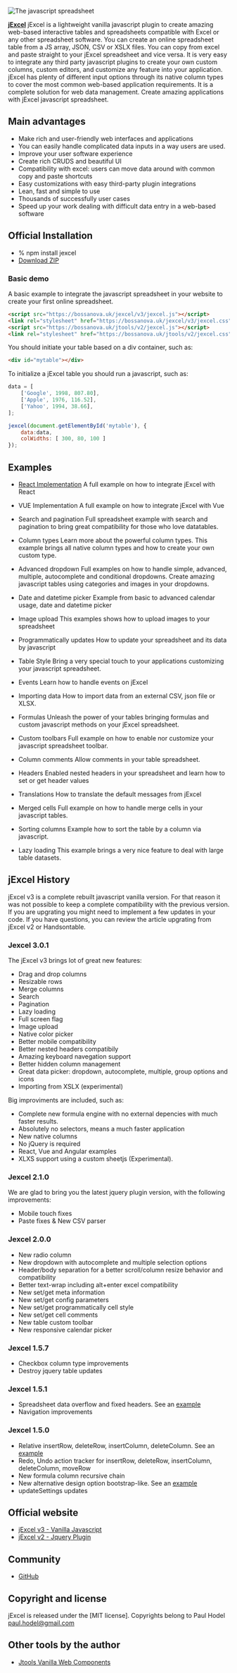 ![The javascript spreadsheet](https://bossanova.uk/templates/default/img/logo-jexcel.png)

[**jExcel**](https://bossanova.uk/jexcel) jExcel is a lightweight vanilla javascript plugin to create amazing web-based interactive tables and spreadsheets compatible
with Excel or any other spreadsheet software. You can create an online spreadsheet table from a JS array,
JSON, CSV or XSLX files. You can copy from excel and paste straight to your jExcel spreadsheet and vice versa.
It is very easy to integrate any third party javascript plugins to create your own custom columns, custom editors, and customize any
feature into your application. jExcel has plenty of different input options through its native column types to cover the most common web-based application
requirements. It is a complete solution for web data management. Create amazing applications with jExcel javascript spreadsheet.

## Main advantages

- Make rich and user-friendly web interfaces and applications
- You can easily handle complicated data inputs in a way users are used.
- Improve your user software experience
- Create rich CRUDS and beautiful UI
- Compatibility with excel: users can move data around with common copy and paste shortcuts
- Easy customizations with easy third-party plugin integrations
- Lean, fast and simple to use
- Thousands of successfully user cases
- Speed up your work dealing with difficult data entry in a web-based software

## Official Installation

- % npm install jexcel
- [Download ZIP](https://github.com/paulhodel/jexcel/archive/master.zip)

### Basic demo

A basic example to integrate the javascript spreadsheet in your website to create your first online spreadsheet.

```html
<script src="https://bossanova.uk/jexcel/v3/jexcel.js"></script>
<link rel="stylesheet" href="https://bossanova.uk/jexcel/v3/jexcel.css" type="text/css" />
<script src="https://bossanova.uk/jtools/v2/jexcel.js"></script>
<link rel="stylesheet" href="https://bossanova.uk/jtools/v2/jexcel.css" type="text/css" />
```

You should initiate your table based on a div container, such as:
```html
<div id="mytable"></div>
```

To initialize a jExcel table you should run a javascript, such as:
```javascript
data = [
    ['Google', 1998, 807.80],
    ['Apple', 1976, 116.52],
    ['Yahoo', 1994, 38.66],
];

jexcel(document.getElementById('mytable'), {
    data:data,
    colWidths: [ 300, 80, 100 ]
});
```

## Examples

- [React Implementation](https://bossanova.uk/jexcel/examples/creating-a-table-from-an-external-csv-file)
A full example on how to integrate jExcel with React

- VUE Implementation
A full example on how to integrate jExcel with Vue

- Search and pagination
Full spreadsheet example with search and pagination to bring great compatibility for those who love datatables.

- Column types
Learn more about the powerful column types. This example brings all native column types and how to create your own custom type.

- Advanced dropdown
Full examples on how to handle simple, advanced, multiple, autocomplete and conditional dropdowns. Create amazing javascript tables using categories and images in your dropdowns.

- Date and datetime picker
Example from basic to advanced calendar usage, date and datetime picker

- Image upload
This examples shows how to upload images to your spreadsheet

- Programmatically updates
How to update your spreadsheet and its data by javascript

- Table Style
Bring a very special touch to your applications customizing your javascript spreadsheet.

- Events
Learn how to handle events on jExcel

- Importing data
How to import data from an external CSV, json file or XLSX.

- Formulas
Unleash the power of your tables bringing formulas and custom javascript methods on your jExcel spreadsheet.

- Custom toolbars
Full example on how to enable nor customize your javascript spreadsheet toolbar.

- Column comments
Allow comments in your table spreadsheet.

- Headers
Enabled nested headers in your spreadsheet and learn how to set or get header values

- Translations
How to translate the default messages from jExcel

- Merged cells
Full example on how to handle merge cells in your javascript tables.

- Sorting columns
Example how to sort the table by a column via javascript.

- Lazy loading
This example brings a very nice feature to deal with large table datasets.



## jExcel History

jExcel v3 is a complete rebuilt javascript vanilla version. For that reason it was not possible to keep a
complete compatibility with the previous version. If you are upgrating you might need to implement a few updates in your code.
If you have questions, you can review the article upgrating from jExcel v2 or Handsontable.

### Jexcel 3.0.1

The jExcel v3 brings lot of great new features:

- Drag and drop columns
- Resizable rows
- Merge columns
- Search
- Pagination
- Lazy loading
- Full screen flag
- Image upload
- Native color picker
- Better mobile compatibility
- Better nested headers compatibily
- Amazing keyboard navegation support
- Better hidden column management
- Great data picker: dropdown, autocomplete, multiple, group options and icons
- Importing from XSLX (experimental)

Big improviments are included, such as:

- Complete new formula engine with no external depencies with much faster results.
- Absolutely no selectors, means a much faster application
- New native columns
- No jQuery is required
- React, Vue and Angular examples
- XLXS support using a custom sheetjs (Experimental).


### Jexcel 2.1.0

<p>We are glad to bring you the latest jquery plugin version, with the following improvements:</p>

- Mobile touch fixes
- Paste fixes & New CSV parser

### Jexcel 2.0.0

- New radio column
- New dropdown with autocomplete and multiple selection options
- Header/body separation for a better scroll/column resize behavior and compatibility
- Better text-wrap including alt+enter excel compatibility
- New set/get meta information
- New set/get config parameters
- New set/get programmatically cell style
- New set/get cell comments
- New table custom toolbar
- New responsive calendar picker

### Jexcel 1.5.7

- Checkbox column type improvements
- Destroy jquery table updates

### Jexcel 1.5.1

- Spreadsheet data overflow and fixed headers. See an <a href='/jexcel/examples/table-with-fixed-headers'>example</a>
- Navigation improvements


### Jexcel 1.5.0

- Relative insertRow, deleteRow, insertColumn, deleteColumn. See an <a href='/jexcel/examples/working-with-the-data'>example</a>
- Redo, Undo action tracker for insertRow, deleteRow, insertColumn, deleteColumn, moveRow
- New formula column recursive chain
- New alternative design option bootstrap-like. See an <a href='/jexcel/examples/a-custom-table-design'>example</a>
- updateSettings updates


## Official website
- [jExcel v3 - Vanilla Javascript](https://bossanova.uk/jexcel/v3)
- [jExcel v2 - Jquery Plugin](https://bossanova.uk/jexcel/v2)

## Community
- [GitHub](https://github.com/paulhodel/jexcel/issues)

## Copyright and license
jExcel is released under the [MIT license]. Copyrights belong to Paul Hodel <paul.hodel@gmail.com>

## Other tools by the author
- [Jtools Vanilla Web Components](https://bossanova.uk/jtools)